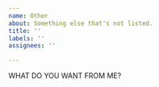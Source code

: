 ```yaml
---
name: Other
about: Something else that's not listed.
title: ''
labels: ''
assignees: ''

---
```


WHAT DO YOU WANT FROM ME?
